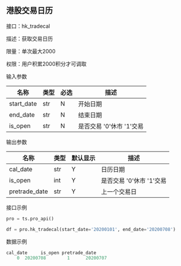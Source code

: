 ## 港股交易日历

接口：hk_tradecal

描述：获取交易日历

限量：单次最大2000

权限：用户积累2000积分才可调取

输入参数

| 名称 | 类型 | 必选 | 描述 |
| --- | --- | --- | --- |
| start_date | str | N | 开始日期 |
| end_date | str | N | 结束日期 |
| is_open | str | N | 是否交易 '0'休市 '1'交易 |

输出参数

| 名称 | 类型 | 默认显示 | 描述 |
| --- | --- | --- | --- |
| cal_date | str | Y | 日历日期 |
| is_open | int | Y | 是否交易 '0'休市 '1'交易 |
| pretrade_date | str | Y | 上一个交易日 |

接口示例

```python
pro = ts.pro_api()

df = pro.hk_tradecal(start_date='20200101', end_date='20200708')
```

数据示例

```python
cal_date     is_open pretrade_date
    0  20200708        1      20200707
```